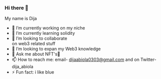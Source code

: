 ### Hi there 👋

My name is Dija 


- 🔭 I’m currently working on my niche
- 🌱 I’m currently learning solidity 
- 👯 I’m looking to collaborate  
on web3 related stuff
- 🤔 I’m looking to expan my Web3 knowledge
- 💬 Ask me about NFT's👀
- 📫 How to reach me: email- dijaabiola0303@gmail.com and on Twitter- dija_abiola 
- ⚡ Fun fact: i like blue
